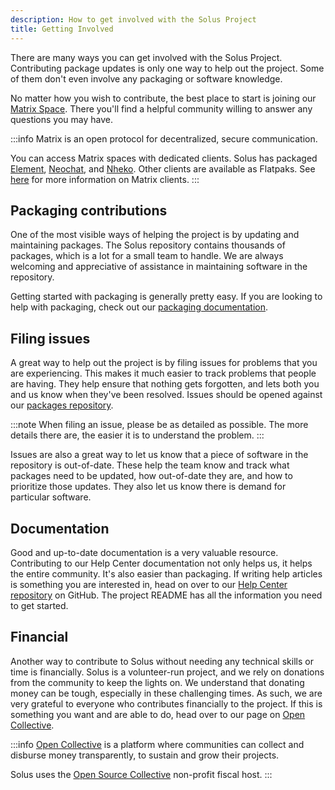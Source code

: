 ```yaml
---
description: How to get involved with the Solus Project
title: Getting Involved
---
```


There are many ways you can get involved with the Solus Project. Contributing package updates is only one way to help out the project. Some of them don't even involve any packaging or software knowledge.

No matter how you wish to contribute, the best place to start is joining our [Matrix Space](https://matrix.to/#/#solus:matrix.org). There you'll find a helpful community willing to answer any questions you may have.

:::info
Matrix is an open protocol for decentralized, secure communication.

You can access Matrix spaces with dedicated clients. Solus has packaged [Element](https://element.io), [Neochat](https://apps.kde.org/neochat/), and [Nheko](https://nheko-reborn.github.io). Other clients are available as Flatpaks. See [here](https://matrix.org/ecosystem/clients/) for more information on Matrix clients.
:::

## Packaging contributions

One of the most visible ways of helping the project is by updating and maintaining packages. The Solus repository contains thousands of packages, which is a lot for a small team to handle. We are always welcoming and appreciative of assistance in maintaining software in the repository.

Getting started with packaging is generally pretty easy. If you are looking to help with packaging, check out our [packaging documentation](/docs/packaging).

## Filing issues

A great way to help out the project is by filing issues for problems that you are experiencing. This makes it much easier to track problems that people are having. They help ensure that nothing gets forgotten, and lets both you and us know when they've been resolved. Issues should be opened against our [packages repository](https://github.com/getsolus/packages/issues).

:::note
When filing an issue, please be as detailed as possible. The more details there are, the easier it is to understand the problem.
:::

Issues are also a great way to let us know that a piece of software in the repository is out-of-date. These help the team know and track what packages need to be updated, how out-of-date they are, and how to prioritize those updates. They also let us know there is demand for particular software.

## Documentation

Good and up-to-date documentation is a very valuable resource. Contributing to our Help Center documentation not only helps us, it helps the entire community. It's also easier than packaging. If writing help articles is something you are interested in, head on over to our [Help Center repository](https://github.com/getsolus/help-center-docs) on GitHub. The project README has all the information you need to get started.

## Financial

Another way to contribute to Solus without needing any technical skills or time is financially. Solus is a volunteer-run project, and we rely on donations from the community to keep the lights on. We understand that donating money can be tough, especially in these challenging times. As such, we are very grateful to everyone who contributes financially to the project. If this is something you want and are able to do, head over to our page on [Open Collective](https://opencollective.com/getsolus).

:::info
[Open Collective](https://opencollective.com) is a platform where communities can collect and disburse money transparently, to sustain and grow their projects.

Solus uses the [Open Source Collective](https://www.oscollective.org) non-profit fiscal host.
:::
